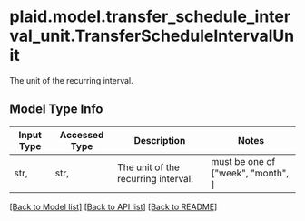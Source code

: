 # plaid.model.transfer_schedule_interval_unit.TransferScheduleIntervalUnit

The unit of the recurring interval.

## Model Type Info
Input Type | Accessed Type | Description | Notes
------------ | ------------- | ------------- | -------------
str,  | str,  | The unit of the recurring interval. | must be one of ["week", "month", ] 

[[Back to Model list]](../../README.md#documentation-for-models) [[Back to API list]](../../README.md#documentation-for-api-endpoints) [[Back to README]](../../README.md)

